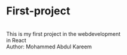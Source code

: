 # First-project
<br>
This is my first project in the webdevelopment<br>
in React<br>
Author: Mohammed Abdul Kareem

